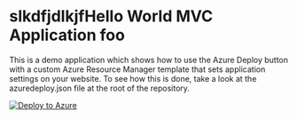 slkdfjdlkjfHello World MVC Application
foo
====================
This is a demo application which shows how to use the Azure Deploy button with a custom Azure Resource Manager template that sets application settings on your website.  To see how this is done, take a look at the azuredeploy.json file at the root of the repository.

[![Deploy to Azure](http://azuredeploy.net/deploybutton.png)](https://localhost:44306/)